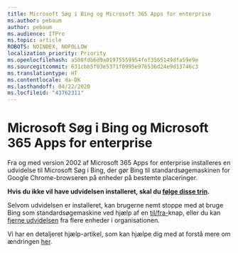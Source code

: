 ```yaml
---
title: Microsoft Søg i Bing og Microsoft 365 Apps for enterprise
ms.author: pebaum
author: pebaum
ms.audience: ITPro
ms.topic: article
ROBOTS: NOINDEX, NOFOLLOW
localization_priority: Priority
ms.openlocfilehash: a508fdb6d9a01975559954fef3565149dfa59e9e
ms.sourcegitcommit: 631cbb5f03e5371f0995e976536d24e9d13746c3
ms.translationtype: HT
ms.contentlocale: da-DK
ms.lasthandoff: 04/22/2020
ms.locfileid: "43762311"
---
```

# <a name="microsoft-search-in-bing-and-microsoft-365-apps-for-enterprise"></a>Microsoft Søg i Bing og Microsoft 365 Apps for enterprise

Fra og med version 2002 af Microsoft 365 Apps for enterprise installeres en udvidelse til Microsoft Søg i Bing, der gør Bing til standardsøgemaskinen for Google Chrome-browseren på enheder på bestemte placeringer.

**Hvis du ikke vil have udvidelsen installeret, skal du [følge disse trin](https://docs.microsoft.com/deployoffice/microsoft-search-bing#how-to-exclude-the-extension-for-microsoft-search-in-bing-from-being-installed).**

Selvom udvidelsen er installeret, kan brugerne nemt stoppe med at bruge Bing som standardsøgemaskine ved hjælp af en [til/fra-](https://docs.microsoft.com/deployoffice/microsoft-search-bing#change-whether-bing-is-the-default-search-engine-for-google-chrome)knap, eller du kan [fjerne udvidelsen](https://docs.microsoft.com/deployoffice/microsoft-search-bing#how-to-remove-the-extension-after-its-been-installed) fra flere enheder i organisationen.

Vi har en detaljeret hjælp-artikel, som kan hjælpe dig med at forstå mere om ændringen [her](https://docs.microsoft.com/deployoffice/microsoft-search-bing).
